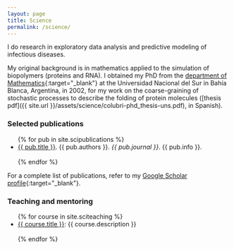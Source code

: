 ```yaml
---
layout: page
title: Science
permalink: /science/
---
```


I do research in exploratory data analysis and predictive modeling of infectious diseases.

My original background is in mathematics applied to the simulation of biopolymers (proteins and RNA). I obtained my PhD from the [department of Mathematics](http://www.matematica.uns.edu.ar/default.php){:target="_blank"} at the Universidad Nacional del Sur in Bahía Blanca, Argentina, in 2002, for my work on the coarse-graining of stochastic processes to describe the folding of protein molecules ([thesis pdf]({{ site.url }}/assets/science/colubri-phd_thesis-uns.pdf), in Spanish).

### Selected publications

<ul>
{% for pub in site.scipublications %}
  <li><a href="{{ pub.url | prepend: site.baseurl }}">{{ pub.title }}</a>. {{ pub.authors }}.
  <i>{{ pub.journal }}</i>. {{ pub.info }}.</li><br>
{% endfor %}    
</ul>

For a complete list of publications, refer to my [Google Scholar profile](https://scholar.google.com/citations?user=wvvJioMAAAAJ&hl=en){:target="_blank"}.

### Teaching and mentoring

<ul>
{% for course in site.sciteaching %}
  <li><a href="{{ course.url | prepend: site.baseurl }}">{{ course.title }}</a>:
  {{ course.description }}</li><br>
{% endfor %}    
</ul>

<!-- Current projects
================

* Differentially-Private Machine Learning for fast outbreak response: Creating and evaluating new ML algorithms that can allow model sharing in infectious disease reearch and outbreak response while protecting patient privacy.

* Unbiased visual exploration of biomedical data: Developing new statistical measures of false discovery that can be applied to exploratory data analysis.

* Predictive modeling of infectious diseases: Using clinical metadata to find patterns of disease manifestation and predictors of outcome.

Past projects
=============

* Protein folding prediction: Coarse-grained models to simulate ab-initio folding of protein molecules. -->
